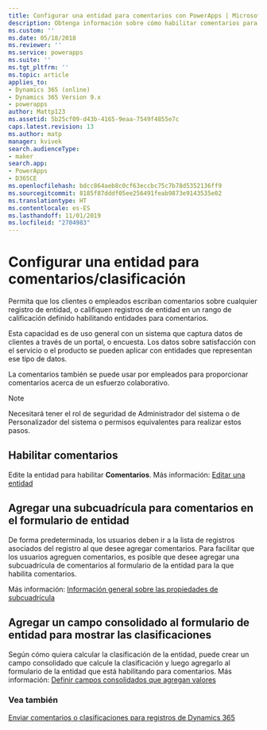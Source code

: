 ```yaml
---
title: Configurar una entidad para comentarios con PowerApps | MicrosoftDocs
description: Obtenga información sobre cómo habilitar comentarios para una entidad
ms.custom: ''
ms.date: 05/18/2018
ms.reviewer: ''
ms.service: powerapps
ms.suite: ''
ms.tgt_pltfrm: ''
ms.topic: article
applies_to:
- Dynamics 365 (online)
- Dynamics 365 Version 9.x
- powerapps
author: Mattp123
ms.assetid: 5b25cf09-d43b-4165-9eaa-7549f4855e7c
caps.latest.revision: 13
ms.author: matp
manager: kvivek
search.audienceType:
- maker
search.app:
- PowerApps
- D365CE
ms.openlocfilehash: bdcc864aeb8c0cf63eccbc75c7b78d5352136ff9
ms.sourcegitcommit: 8185f87dddf05ee256491feab9873e9143535e02
ms.translationtype: HT
ms.contentlocale: es-ES
ms.lasthandoff: 11/01/2019
ms.locfileid: "2704983"
---
```

# <a name="configure-an-entity-for-feedbackratings"></a>Configurar una entidad para comentarios/clasificación

Permita que los clientes o empleados escriban comentarios sobre cualquier registro de entidad, o califiquen registros de entidad en un rango de calificación definido habilitando entidades para comentarios.  

Esta capacidad es de uso general con un sistema que captura datos de clientes a través de un portal, o encuesta. Los datos sobre satisfacción con el servicio o el producto se pueden aplicar con entidades que representan ese tipo de datos.

La comentarios también se puede usar por empleados para proporcionar comentarios acerca de un esfuerzo colaborativo.

> [!NOTE]
> Necesitará tener el rol de seguridad de Administrador del sistema o de Personalizador del sistema o permisos equivalentes para realizar estos pasos.
  
## <a name="enable-feedback"></a>Habilitar comentarios  
  
Edite la entidad para habilitar **Comentarios**. Más información: [Editar una entidad](edit-entities.md)
  
## <a name="add-a-subgrid-for-feedback-on-the-entity-form"></a>Agregar una subcuadrícula para comentarios en el formulario de entidad  

De forma predeterminada, los usuarios deben ir a la lista de registros asociados del registro al que desee agregar comentarios. Para facilitar que los usuarios agreguen comentarios, es posible que desee agregar una subcuadrícula de comentarios al formulario de la entidad para la que habilita comentarios.  

<!-- This is the closest I could find to a topic about adding an subgrid to a form. -->
Más información:  [Información general sobre las propiedades de subcuadrícula](../model-driven-apps/sub-grid-properties-legacy.md)

## <a name="add-a-rollup-field--to-the-entity-form-to-show-the-ratings"></a>Agregar un campo consolidado al formulario de entidad para mostrar las clasificaciones  

Según cómo quiera calcular la clasificación de la entidad, puede crear un campo consolidado que calcule la clasificación y luego agregarlo al formulario de la entidad que está habilitando para comentarios. Más información: [Definir campos consolidados que agregan valores](define-rollup-fields.md)
  
### <a name="see-also"></a>Vea también  
 [Enviar comentarios o clasificaciones para registros de Dynamics 365](/dynamics365/customer-engagement/basics/submit-feedback-ratings)
